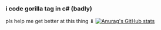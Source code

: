 ### i code gorilla tag in c# (badly)
pls help me get better at this thing ⬇
[![Anurag's GitHub stats](https://github-readme-stats.vercel.app/api?username=codey-games)](https://github.com/anuraghazra/github-readme-stats)

<!--
**Codey-Games/codey-games** is a ✨ _special_ ✨ repository because its `README.md` (this file) appears on your GitHub profile.

Here are some ideas to get you started:

- 🔭 I’m currently working on ...
- 🌱 I’m currently learning ...
- 👯 I’m looking to collaborate on ...
- 🤔 I’m looking for help with ...
- 💬 Ask me about ...
- 📫 How to reach me: ...
- 😄 Pronouns: ...
- ⚡ Fun fact: ...
-->
